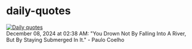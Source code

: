 # daily-quotes
[![Daily quotes](https://github.com/ceepu8/daily-quotes/actions/workflows/daily-quote.yml/badge.svg)](https://github.com/ceepu8/daily-quotes/actions/workflows/daily-quote.yml)<br/>
December 08, 2024 at 02:38 AM: "You Drown Not By Falling Into A River, But By Staying Submerged In It." - Paulo Coelho
